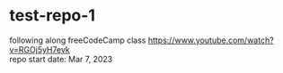 # test-repo-1
following along freeCodeCamp class
https://www.youtube.com/watch?v=RGOj5yH7evk  
repo start date: Mar 7, 2023
